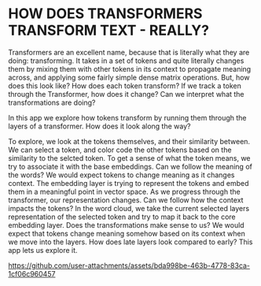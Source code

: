 # HOW DOES TRANSFORMERS TRANSFORM TEXT - REALLY?
Transformers are an excellent name, because that is literally what they are doing: transforming. It takes in a set of tokens and quite literally changes them by mixing them with other tokens in its context to propagate meaning across, and applying some fairly simple dense matrix operations. But, how does this look like? How does each token transform? If we track a token through the Transformer, how does it change? Can we interpret what the transformations are doing? 

In this app we explore how tokens transform by running them through the layers of a transformer. How does it look along the way?

To explore, we look at the tokens themselves, and their similarity between. We can select a token, and color code the other tokens based on the similarity to the selcted token. To get a sense of what the token means, we try to associate it with the base embeddings. Can we follow the meaning of the words? We would expect tokens to change meaning as it changes context. The embedding layer is trying to represent the tokens and embed them in a meaningful point in vector space. As we progress through the transformer, our representation changes. Can we follow how the context impacts the tokens? In the word cloud, we take the current selected layers representation of the selected token and try to map it back to the core embedding layer. Does the transformations make sense to us? We would expect that tokens change meaning somehow based on its context when we move into the layers. How does late layers look compared to early? This app lets us explore it.

https://github.com/user-attachments/assets/bda998be-463b-4778-83ca-1cf06c960457

  
